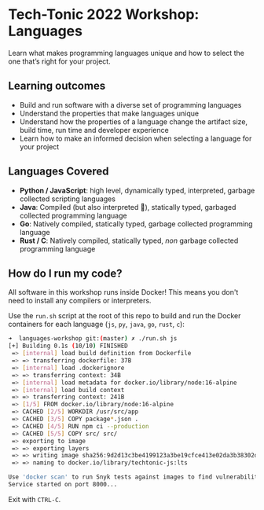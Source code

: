 # Tech-Tonic 2022 Workshop: Languages

Learn what makes programming languages unique and how to select the one that’s right for your project.

## Learning outcomes

-   Build and run software with a diverse set of programming languages
-   Understand the properties that make languages unique
-   Understand how the properties of a language change the artifact size, build time, run time and developer experience
-   Learn how to make an informed decision when selecting a language for your project

## Languages Covered

-   **Python / JavaScript**: high level, dynamically typed, interpreted, garbage collected scripting languages
-   **Java**: Compiled (but also interpreted 🧐), statically typed, garbaged collected programming language
-   **Go**: Natively compiled, statically typed, garbage collected programming language
-   **Rust / C**: Natively compiled, statically typed, _non_ garbage collected programming language

## How do I run my code?

All software in this workshop runs inside Docker!
This means you don't need to install any compilers or interpreters.

Use the `run.sh` script at the root of this repo to build and run the Docker containers for each language (`js`, `py`, `java`, `go`, `rust`, `c`):

```bash
➜  languages-workshop git:(master) ✗ ./run.sh js
[+] Building 0.1s (10/10) FINISHED
 => [internal] load build definition from Dockerfile                       0.0s
 => => transferring dockerfile: 37B                                        0.0s
 => [internal] load .dockerignore                                          0.0s
 => => transferring context: 34B                                           0.0s
 => [internal] load metadata for docker.io/library/node:16-alpine          0.0s
 => [internal] load build context                                          0.0s
 => => transferring context: 241B                                          0.0s
 => [1/5] FROM docker.io/library/node:16-alpine                            0.0s
 => CACHED [2/5] WORKDIR /usr/src/app                                      0.0s
 => CACHED [3/5] COPY package*.json .                                      0.0s
 => CACHED [4/5] RUN npm ci --production                                   0.0s
 => CACHED [5/5] COPY src/ src/                                            0.0s
 => exporting to image                                                     0.0s
 => => exporting layers                                                    0.0s
 => => writing image sha256:9d2d13c3be4199123a3be19cfce413e02da3b38302d1c  0.0s
 => => naming to docker.io/library/techtonic-js:lts                        0.0s

Use 'docker scan' to run Snyk tests against images to find vulnerabilities and learn how to fix them
Service started on port 8000...
```

Exit with `CTRL-C`.